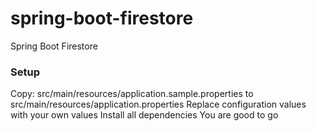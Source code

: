 # spring-boot-firestore
Spring Boot Firestore

### Setup
Copy: src/main/resources/application.sample.properties to src/main/resources/application.properties
Replace configuration values with your own values
Install all dependencies
You are good to go
